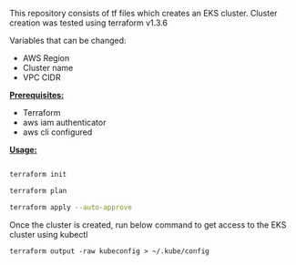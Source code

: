 This repository consists of tf files which creates an EKS cluster. Cluster creation was tested using terraform v1.3.6

Variables that can be changed: 
- AWS Region
- Cluster name
- VPC CIDR

<ins>**Prerequisites:**</ins>
- Terraform
- aws iam authenticator
- aws cli configured

<ins>**Usage:**</ins>

```sh 

terraform init

terraform plan

terraform apply --auto-approve

```

Once the cluster is created, run below command to get access to the EKS cluster using kubectl 

`terraform output -raw kubeconfig > ~/.kube/config`
